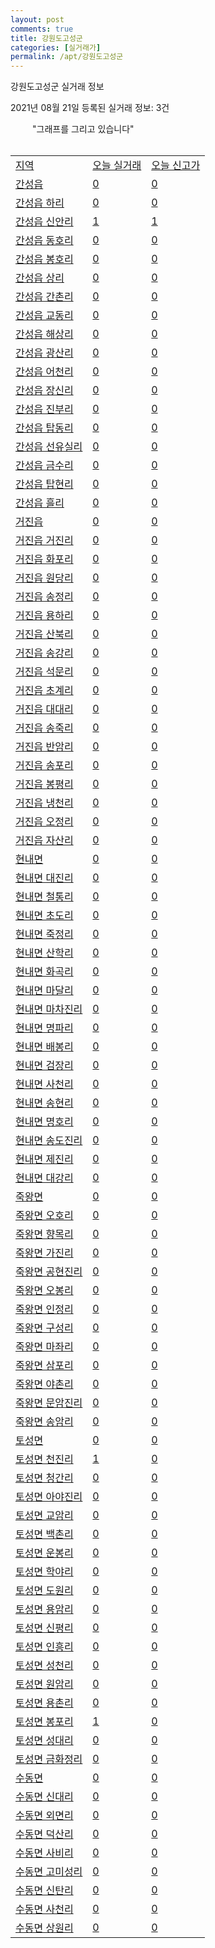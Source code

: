 ```yaml
---
layout: post
comments: true
title: 강원도고성군
categories: [실거래가]
permalink: /apt/강원도고성군
---
```


강원도고성군 실거래 정보

2021년 08월 21일 등록된 실거래 정보: 3건

<script async src="https://pagead2.googlesyndication.com/pagead/js/adsbygoogle.js?client=ca-pub-3485438051770037"
 crossorigin="anonymous"></script>

<script type="text/javascript">
  google.charts.load('current', {'packages':['corechart']});
  google.charts.setOnLoadCallback(drawChart);

  function drawChart() {
    var data = google.visualization.arrayToDataTable([['거래일', '매매', '전월세', '전매'], ['19-10', 0, 0, 3], ['19-11', 0, 0, 3], ['19-12', 0, 0, 2], ['20-01', 0, 0, 3], ['20-02', 0, 0, 6], ['20-03', 0, 0, 10], ['20-04', 0, 0, 4], ['20-05', 0, 0, 6], ['20-06', 0, 0, 20], ['20-07', 0, 0, 13], ['20-08', 3, 3, 12], ['20-09', 11, 8, 9], ['20-10', 13, 5, 18], ['20-11', 10, 5, 9], ['20-12', 12, 9, 10], ['21-01', 13, 6, 12], ['21-02', 28, 10, 22], ['21-03', 25, 5, 18], ['21-04', 58, 6, 34], ['21-05', 24, 8, 19], ['21-06', 26, 12, 9], ['21-07', 15, 22, 3], ['21-08', 6, 6, 2]]);

    var options = {
      title: '최근 1년간 유형별 거래량 추이',
      legend: { position: 'bottom' }
    };

    var chart = new google.visualization.LineChart(document.getElementById('columnchart_material'));
    setTimeout(function() {
        chart.draw(data, (options));
        document.getElementById('loading').style.display = 'none';
    }, 15000);

  }
</script>

<div id="loading" style="z-index:20; display: block; margin-left: 35px">"그래프를 그리고 있습니다"</div>
<div id="columnchart_material" style="width: 95%; margin-left: -35px; display: block"></div>
<div style="width: 95%; margin-left: -35px; display: block">
      <script async src="https://pagead2.googlesyndication.com/pagead/js/adsbygoogle.js?client=ca-pub-3485438051770037"
          crossorigin="anonymous"></script>
      <ins class="adsbygoogle"
          style="display:block"
          data-ad-format="fluid"
          data-ad-layout-key="-fb+5w+4e-db+86"
          data-ad-client="ca-pub-3485438051770037"
          data-ad-slot="1827090281"></ins>
      <script>
          (adsbygoogle = window.adsbygoogle || []).push({});
      </script>
</div>
<br>
<table class="sortable">
  <tr>
    <td><a href="#">지역</a></td>
    <td><a href="#">오늘 실거래</a></td>
    <td><a href="#">오늘 신고가</a></td>
  </tr>

  
  <tr class="item">
    <td><a href="강원도고성군간성읍">간성읍</a></td>
    <td><a href="강원도고성군간성읍">0</a></td>
    <td><a href="강원도고성군간성읍">0</a></td>
  </tr>
    

  <tr class="item">
    <td><a href="강원도고성군간성읍하리">간성읍 하리</a></td>
    <td><a href="강원도고성군간성읍하리">0</a></td>
    <td><a href="강원도고성군간성읍하리">0</a></td>
  </tr>
    

  <tr class="item">
    <td><a href="강원도고성군간성읍신안리">간성읍 신안리</a></td>
    <td><a href="강원도고성군간성읍신안리">1</a></td>
    <td><a href="강원도고성군간성읍신안리">1</a></td>
  </tr>
    

  <tr class="item">
    <td><a href="강원도고성군간성읍동호리">간성읍 동호리</a></td>
    <td><a href="강원도고성군간성읍동호리">0</a></td>
    <td><a href="강원도고성군간성읍동호리">0</a></td>
  </tr>
    

  <tr class="item">
    <td><a href="강원도고성군간성읍봉호리">간성읍 봉호리</a></td>
    <td><a href="강원도고성군간성읍봉호리">0</a></td>
    <td><a href="강원도고성군간성읍봉호리">0</a></td>
  </tr>
    

  <tr class="item">
    <td><a href="강원도고성군간성읍상리">간성읍 상리</a></td>
    <td><a href="강원도고성군간성읍상리">0</a></td>
    <td><a href="강원도고성군간성읍상리">0</a></td>
  </tr>
    

  <tr class="item">
    <td><a href="강원도고성군간성읍간촌리">간성읍 간촌리</a></td>
    <td><a href="강원도고성군간성읍간촌리">0</a></td>
    <td><a href="강원도고성군간성읍간촌리">0</a></td>
  </tr>
    

  <tr class="item">
    <td><a href="강원도고성군간성읍교동리">간성읍 교동리</a></td>
    <td><a href="강원도고성군간성읍교동리">0</a></td>
    <td><a href="강원도고성군간성읍교동리">0</a></td>
  </tr>
    

  <tr class="item">
    <td><a href="강원도고성군간성읍해상리">간성읍 해상리</a></td>
    <td><a href="강원도고성군간성읍해상리">0</a></td>
    <td><a href="강원도고성군간성읍해상리">0</a></td>
  </tr>
    

  <tr class="item">
    <td><a href="강원도고성군간성읍광산리">간성읍 광산리</a></td>
    <td><a href="강원도고성군간성읍광산리">0</a></td>
    <td><a href="강원도고성군간성읍광산리">0</a></td>
  </tr>
    

  <tr class="item">
    <td><a href="강원도고성군간성읍어천리">간성읍 어천리</a></td>
    <td><a href="강원도고성군간성읍어천리">0</a></td>
    <td><a href="강원도고성군간성읍어천리">0</a></td>
  </tr>
    

  <tr class="item">
    <td><a href="강원도고성군간성읍장신리">간성읍 장신리</a></td>
    <td><a href="강원도고성군간성읍장신리">0</a></td>
    <td><a href="강원도고성군간성읍장신리">0</a></td>
  </tr>
    

  <tr class="item">
    <td><a href="강원도고성군간성읍진부리">간성읍 진부리</a></td>
    <td><a href="강원도고성군간성읍진부리">0</a></td>
    <td><a href="강원도고성군간성읍진부리">0</a></td>
  </tr>
    

  <tr class="item">
    <td><a href="강원도고성군간성읍탑동리">간성읍 탑동리</a></td>
    <td><a href="강원도고성군간성읍탑동리">0</a></td>
    <td><a href="강원도고성군간성읍탑동리">0</a></td>
  </tr>
    

  <tr class="item">
    <td><a href="강원도고성군간성읍선유실리">간성읍 선유실리</a></td>
    <td><a href="강원도고성군간성읍선유실리">0</a></td>
    <td><a href="강원도고성군간성읍선유실리">0</a></td>
  </tr>
    

  <tr class="item">
    <td><a href="강원도고성군간성읍금수리">간성읍 금수리</a></td>
    <td><a href="강원도고성군간성읍금수리">0</a></td>
    <td><a href="강원도고성군간성읍금수리">0</a></td>
  </tr>
    

  <tr class="item">
    <td><a href="강원도고성군간성읍탑현리">간성읍 탑현리</a></td>
    <td><a href="강원도고성군간성읍탑현리">0</a></td>
    <td><a href="강원도고성군간성읍탑현리">0</a></td>
  </tr>
    

  <tr class="item">
    <td><a href="강원도고성군간성읍흘리">간성읍 흘리</a></td>
    <td><a href="강원도고성군간성읍흘리">0</a></td>
    <td><a href="강원도고성군간성읍흘리">0</a></td>
  </tr>
    

  <tr class="item">
    <td><a href="강원도고성군거진읍">거진읍</a></td>
    <td><a href="강원도고성군거진읍">0</a></td>
    <td><a href="강원도고성군거진읍">0</a></td>
  </tr>
    

  <tr class="item">
    <td><a href="강원도고성군거진읍거진리">거진읍 거진리</a></td>
    <td><a href="강원도고성군거진읍거진리">0</a></td>
    <td><a href="강원도고성군거진읍거진리">0</a></td>
  </tr>
    

  <tr class="item">
    <td><a href="강원도고성군거진읍화포리">거진읍 화포리</a></td>
    <td><a href="강원도고성군거진읍화포리">0</a></td>
    <td><a href="강원도고성군거진읍화포리">0</a></td>
  </tr>
    

  <tr class="item">
    <td><a href="강원도고성군거진읍원당리">거진읍 원당리</a></td>
    <td><a href="강원도고성군거진읍원당리">0</a></td>
    <td><a href="강원도고성군거진읍원당리">0</a></td>
  </tr>
    

  <tr class="item">
    <td><a href="강원도고성군거진읍송정리">거진읍 송정리</a></td>
    <td><a href="강원도고성군거진읍송정리">0</a></td>
    <td><a href="강원도고성군거진읍송정리">0</a></td>
  </tr>
    

  <tr class="item">
    <td><a href="강원도고성군거진읍용하리">거진읍 용하리</a></td>
    <td><a href="강원도고성군거진읍용하리">0</a></td>
    <td><a href="강원도고성군거진읍용하리">0</a></td>
  </tr>
    

  <tr class="item">
    <td><a href="강원도고성군거진읍산북리">거진읍 산북리</a></td>
    <td><a href="강원도고성군거진읍산북리">0</a></td>
    <td><a href="강원도고성군거진읍산북리">0</a></td>
  </tr>
    

  <tr class="item">
    <td><a href="강원도고성군거진읍송강리">거진읍 송강리</a></td>
    <td><a href="강원도고성군거진읍송강리">0</a></td>
    <td><a href="강원도고성군거진읍송강리">0</a></td>
  </tr>
    

  <tr class="item">
    <td><a href="강원도고성군거진읍석문리">거진읍 석문리</a></td>
    <td><a href="강원도고성군거진읍석문리">0</a></td>
    <td><a href="강원도고성군거진읍석문리">0</a></td>
  </tr>
    

  <tr class="item">
    <td><a href="강원도고성군거진읍초계리">거진읍 초계리</a></td>
    <td><a href="강원도고성군거진읍초계리">0</a></td>
    <td><a href="강원도고성군거진읍초계리">0</a></td>
  </tr>
    

  <tr class="item">
    <td><a href="강원도고성군거진읍대대리">거진읍 대대리</a></td>
    <td><a href="강원도고성군거진읍대대리">0</a></td>
    <td><a href="강원도고성군거진읍대대리">0</a></td>
  </tr>
    

  <tr class="item">
    <td><a href="강원도고성군거진읍송죽리">거진읍 송죽리</a></td>
    <td><a href="강원도고성군거진읍송죽리">0</a></td>
    <td><a href="강원도고성군거진읍송죽리">0</a></td>
  </tr>
    

  <tr class="item">
    <td><a href="강원도고성군거진읍반암리">거진읍 반암리</a></td>
    <td><a href="강원도고성군거진읍반암리">0</a></td>
    <td><a href="강원도고성군거진읍반암리">0</a></td>
  </tr>
    

  <tr class="item">
    <td><a href="강원도고성군거진읍송포리">거진읍 송포리</a></td>
    <td><a href="강원도고성군거진읍송포리">0</a></td>
    <td><a href="강원도고성군거진읍송포리">0</a></td>
  </tr>
    

  <tr class="item">
    <td><a href="강원도고성군거진읍봉평리">거진읍 봉평리</a></td>
    <td><a href="강원도고성군거진읍봉평리">0</a></td>
    <td><a href="강원도고성군거진읍봉평리">0</a></td>
  </tr>
    

  <tr class="item">
    <td><a href="강원도고성군거진읍냉천리">거진읍 냉천리</a></td>
    <td><a href="강원도고성군거진읍냉천리">0</a></td>
    <td><a href="강원도고성군거진읍냉천리">0</a></td>
  </tr>
    

  <tr class="item">
    <td><a href="강원도고성군거진읍오정리">거진읍 오정리</a></td>
    <td><a href="강원도고성군거진읍오정리">0</a></td>
    <td><a href="강원도고성군거진읍오정리">0</a></td>
  </tr>
    

  <tr class="item">
    <td><a href="강원도고성군거진읍자산리">거진읍 자산리</a></td>
    <td><a href="강원도고성군거진읍자산리">0</a></td>
    <td><a href="강원도고성군거진읍자산리">0</a></td>
  </tr>
    

  <tr class="item">
    <td><a href="강원도고성군현내면">현내면</a></td>
    <td><a href="강원도고성군현내면">0</a></td>
    <td><a href="강원도고성군현내면">0</a></td>
  </tr>
    

  <tr class="item">
    <td><a href="강원도고성군현내면대진리">현내면 대진리</a></td>
    <td><a href="강원도고성군현내면대진리">0</a></td>
    <td><a href="강원도고성군현내면대진리">0</a></td>
  </tr>
    

  <tr class="item">
    <td><a href="강원도고성군현내면철통리">현내면 철통리</a></td>
    <td><a href="강원도고성군현내면철통리">0</a></td>
    <td><a href="강원도고성군현내면철통리">0</a></td>
  </tr>
    

  <tr class="item">
    <td><a href="강원도고성군현내면초도리">현내면 초도리</a></td>
    <td><a href="강원도고성군현내면초도리">0</a></td>
    <td><a href="강원도고성군현내면초도리">0</a></td>
  </tr>
    

  <tr class="item">
    <td><a href="강원도고성군현내면죽정리">현내면 죽정리</a></td>
    <td><a href="강원도고성군현내면죽정리">0</a></td>
    <td><a href="강원도고성군현내면죽정리">0</a></td>
  </tr>
    

  <tr class="item">
    <td><a href="강원도고성군현내면산학리">현내면 산학리</a></td>
    <td><a href="강원도고성군현내면산학리">0</a></td>
    <td><a href="강원도고성군현내면산학리">0</a></td>
  </tr>
    

  <tr class="item">
    <td><a href="강원도고성군현내면화곡리">현내면 화곡리</a></td>
    <td><a href="강원도고성군현내면화곡리">0</a></td>
    <td><a href="강원도고성군현내면화곡리">0</a></td>
  </tr>
    

  <tr class="item">
    <td><a href="강원도고성군현내면마달리">현내면 마달리</a></td>
    <td><a href="강원도고성군현내면마달리">0</a></td>
    <td><a href="강원도고성군현내면마달리">0</a></td>
  </tr>
    

  <tr class="item">
    <td><a href="강원도고성군현내면마차진리">현내면 마차진리</a></td>
    <td><a href="강원도고성군현내면마차진리">0</a></td>
    <td><a href="강원도고성군현내면마차진리">0</a></td>
  </tr>
    

  <tr class="item">
    <td><a href="강원도고성군현내면명파리">현내면 명파리</a></td>
    <td><a href="강원도고성군현내면명파리">0</a></td>
    <td><a href="강원도고성군현내면명파리">0</a></td>
  </tr>
    

  <tr class="item">
    <td><a href="강원도고성군현내면배봉리">현내면 배봉리</a></td>
    <td><a href="강원도고성군현내면배봉리">0</a></td>
    <td><a href="강원도고성군현내면배봉리">0</a></td>
  </tr>
    

  <tr class="item">
    <td><a href="강원도고성군현내면검장리">현내면 검장리</a></td>
    <td><a href="강원도고성군현내면검장리">0</a></td>
    <td><a href="강원도고성군현내면검장리">0</a></td>
  </tr>
    

  <tr class="item">
    <td><a href="강원도고성군현내면사천리">현내면 사천리</a></td>
    <td><a href="강원도고성군현내면사천리">0</a></td>
    <td><a href="강원도고성군현내면사천리">0</a></td>
  </tr>
    

  <tr class="item">
    <td><a href="강원도고성군현내면송현리">현내면 송현리</a></td>
    <td><a href="강원도고성군현내면송현리">0</a></td>
    <td><a href="강원도고성군현내면송현리">0</a></td>
  </tr>
    

  <tr class="item">
    <td><a href="강원도고성군현내면명호리">현내면 명호리</a></td>
    <td><a href="강원도고성군현내면명호리">0</a></td>
    <td><a href="강원도고성군현내면명호리">0</a></td>
  </tr>
    

  <tr class="item">
    <td><a href="강원도고성군현내면송도진리">현내면 송도진리</a></td>
    <td><a href="강원도고성군현내면송도진리">0</a></td>
    <td><a href="강원도고성군현내면송도진리">0</a></td>
  </tr>
    

  <tr class="item">
    <td><a href="강원도고성군현내면제진리">현내면 제진리</a></td>
    <td><a href="강원도고성군현내면제진리">0</a></td>
    <td><a href="강원도고성군현내면제진리">0</a></td>
  </tr>
    

  <tr class="item">
    <td><a href="강원도고성군현내면대강리">현내면 대강리</a></td>
    <td><a href="강원도고성군현내면대강리">0</a></td>
    <td><a href="강원도고성군현내면대강리">0</a></td>
  </tr>
    

  <tr class="item">
    <td><a href="강원도고성군죽왕면">죽왕면</a></td>
    <td><a href="강원도고성군죽왕면">0</a></td>
    <td><a href="강원도고성군죽왕면">0</a></td>
  </tr>
    

  <tr class="item">
    <td><a href="강원도고성군죽왕면오호리">죽왕면 오호리</a></td>
    <td><a href="강원도고성군죽왕면오호리">0</a></td>
    <td><a href="강원도고성군죽왕면오호리">0</a></td>
  </tr>
    

  <tr class="item">
    <td><a href="강원도고성군죽왕면향목리">죽왕면 향목리</a></td>
    <td><a href="강원도고성군죽왕면향목리">0</a></td>
    <td><a href="강원도고성군죽왕면향목리">0</a></td>
  </tr>
    

  <tr class="item">
    <td><a href="강원도고성군죽왕면가진리">죽왕면 가진리</a></td>
    <td><a href="강원도고성군죽왕면가진리">0</a></td>
    <td><a href="강원도고성군죽왕면가진리">0</a></td>
  </tr>
    

  <tr class="item">
    <td><a href="강원도고성군죽왕면공현진리">죽왕면 공현진리</a></td>
    <td><a href="강원도고성군죽왕면공현진리">0</a></td>
    <td><a href="강원도고성군죽왕면공현진리">0</a></td>
  </tr>
    

  <tr class="item">
    <td><a href="강원도고성군죽왕면오봉리">죽왕면 오봉리</a></td>
    <td><a href="강원도고성군죽왕면오봉리">0</a></td>
    <td><a href="강원도고성군죽왕면오봉리">0</a></td>
  </tr>
    

  <tr class="item">
    <td><a href="강원도고성군죽왕면인정리">죽왕면 인정리</a></td>
    <td><a href="강원도고성군죽왕면인정리">0</a></td>
    <td><a href="강원도고성군죽왕면인정리">0</a></td>
  </tr>
    

  <tr class="item">
    <td><a href="강원도고성군죽왕면구성리">죽왕면 구성리</a></td>
    <td><a href="강원도고성군죽왕면구성리">0</a></td>
    <td><a href="강원도고성군죽왕면구성리">0</a></td>
  </tr>
    

  <tr class="item">
    <td><a href="강원도고성군죽왕면마좌리">죽왕면 마좌리</a></td>
    <td><a href="강원도고성군죽왕면마좌리">0</a></td>
    <td><a href="강원도고성군죽왕면마좌리">0</a></td>
  </tr>
    

  <tr class="item">
    <td><a href="강원도고성군죽왕면삼포리">죽왕면 삼포리</a></td>
    <td><a href="강원도고성군죽왕면삼포리">0</a></td>
    <td><a href="강원도고성군죽왕면삼포리">0</a></td>
  </tr>
    

  <tr class="item">
    <td><a href="강원도고성군죽왕면야촌리">죽왕면 야촌리</a></td>
    <td><a href="강원도고성군죽왕면야촌리">0</a></td>
    <td><a href="강원도고성군죽왕면야촌리">0</a></td>
  </tr>
    

  <tr class="item">
    <td><a href="강원도고성군죽왕면문암진리">죽왕면 문암진리</a></td>
    <td><a href="강원도고성군죽왕면문암진리">0</a></td>
    <td><a href="강원도고성군죽왕면문암진리">0</a></td>
  </tr>
    

  <tr class="item">
    <td><a href="강원도고성군죽왕면송암리">죽왕면 송암리</a></td>
    <td><a href="강원도고성군죽왕면송암리">0</a></td>
    <td><a href="강원도고성군죽왕면송암리">0</a></td>
  </tr>
    

  <tr class="item">
    <td><a href="강원도고성군토성면">토성면</a></td>
    <td><a href="강원도고성군토성면">0</a></td>
    <td><a href="강원도고성군토성면">0</a></td>
  </tr>
    

  <tr class="item">
    <td><a href="강원도고성군토성면천진리">토성면 천진리</a></td>
    <td><a href="강원도고성군토성면천진리">1</a></td>
    <td><a href="강원도고성군토성면천진리">0</a></td>
  </tr>
    

  <tr class="item">
    <td><a href="강원도고성군토성면청간리">토성면 청간리</a></td>
    <td><a href="강원도고성군토성면청간리">0</a></td>
    <td><a href="강원도고성군토성면청간리">0</a></td>
  </tr>
    

  <tr class="item">
    <td><a href="강원도고성군토성면아야진리">토성면 아야진리</a></td>
    <td><a href="강원도고성군토성면아야진리">0</a></td>
    <td><a href="강원도고성군토성면아야진리">0</a></td>
  </tr>
    

  <tr class="item">
    <td><a href="강원도고성군토성면교암리">토성면 교암리</a></td>
    <td><a href="강원도고성군토성면교암리">0</a></td>
    <td><a href="강원도고성군토성면교암리">0</a></td>
  </tr>
    

  <tr class="item">
    <td><a href="강원도고성군토성면백촌리">토성면 백촌리</a></td>
    <td><a href="강원도고성군토성면백촌리">0</a></td>
    <td><a href="강원도고성군토성면백촌리">0</a></td>
  </tr>
    

  <tr class="item">
    <td><a href="강원도고성군토성면운봉리">토성면 운봉리</a></td>
    <td><a href="강원도고성군토성면운봉리">0</a></td>
    <td><a href="강원도고성군토성면운봉리">0</a></td>
  </tr>
    

  <tr class="item">
    <td><a href="강원도고성군토성면학야리">토성면 학야리</a></td>
    <td><a href="강원도고성군토성면학야리">0</a></td>
    <td><a href="강원도고성군토성면학야리">0</a></td>
  </tr>
    

  <tr class="item">
    <td><a href="강원도고성군토성면도원리">토성면 도원리</a></td>
    <td><a href="강원도고성군토성면도원리">0</a></td>
    <td><a href="강원도고성군토성면도원리">0</a></td>
  </tr>
    

  <tr class="item">
    <td><a href="강원도고성군토성면용암리">토성면 용암리</a></td>
    <td><a href="강원도고성군토성면용암리">0</a></td>
    <td><a href="강원도고성군토성면용암리">0</a></td>
  </tr>
    

  <tr class="item">
    <td><a href="강원도고성군토성면신평리">토성면 신평리</a></td>
    <td><a href="강원도고성군토성면신평리">0</a></td>
    <td><a href="강원도고성군토성면신평리">0</a></td>
  </tr>
    

  <tr class="item">
    <td><a href="강원도고성군토성면인흥리">토성면 인흥리</a></td>
    <td><a href="강원도고성군토성면인흥리">0</a></td>
    <td><a href="강원도고성군토성면인흥리">0</a></td>
  </tr>
    

  <tr class="item">
    <td><a href="강원도고성군토성면성천리">토성면 성천리</a></td>
    <td><a href="강원도고성군토성면성천리">0</a></td>
    <td><a href="강원도고성군토성면성천리">0</a></td>
  </tr>
    

  <tr class="item">
    <td><a href="강원도고성군토성면원암리">토성면 원암리</a></td>
    <td><a href="강원도고성군토성면원암리">0</a></td>
    <td><a href="강원도고성군토성면원암리">0</a></td>
  </tr>
    

  <tr class="item">
    <td><a href="강원도고성군토성면용촌리">토성면 용촌리</a></td>
    <td><a href="강원도고성군토성면용촌리">0</a></td>
    <td><a href="강원도고성군토성면용촌리">0</a></td>
  </tr>
    

  <tr class="item">
    <td><a href="강원도고성군토성면봉포리">토성면 봉포리</a></td>
    <td><a href="강원도고성군토성면봉포리">1</a></td>
    <td><a href="강원도고성군토성면봉포리">0</a></td>
  </tr>
    

  <tr class="item">
    <td><a href="강원도고성군토성면성대리">토성면 성대리</a></td>
    <td><a href="강원도고성군토성면성대리">0</a></td>
    <td><a href="강원도고성군토성면성대리">0</a></td>
  </tr>
    

  <tr class="item">
    <td><a href="강원도고성군토성면금화정리">토성면 금화정리</a></td>
    <td><a href="강원도고성군토성면금화정리">0</a></td>
    <td><a href="강원도고성군토성면금화정리">0</a></td>
  </tr>
    

  <tr class="item">
    <td><a href="강원도고성군수동면">수동면</a></td>
    <td><a href="강원도고성군수동면">0</a></td>
    <td><a href="강원도고성군수동면">0</a></td>
  </tr>
    

  <tr class="item">
    <td><a href="강원도고성군수동면신대리">수동면 신대리</a></td>
    <td><a href="강원도고성군수동면신대리">0</a></td>
    <td><a href="강원도고성군수동면신대리">0</a></td>
  </tr>
    

  <tr class="item">
    <td><a href="강원도고성군수동면외면리">수동면 외면리</a></td>
    <td><a href="강원도고성군수동면외면리">0</a></td>
    <td><a href="강원도고성군수동면외면리">0</a></td>
  </tr>
    

  <tr class="item">
    <td><a href="강원도고성군수동면덕산리">수동면 덕산리</a></td>
    <td><a href="강원도고성군수동면덕산리">0</a></td>
    <td><a href="강원도고성군수동면덕산리">0</a></td>
  </tr>
    

  <tr class="item">
    <td><a href="강원도고성군수동면사비리">수동면 사비리</a></td>
    <td><a href="강원도고성군수동면사비리">0</a></td>
    <td><a href="강원도고성군수동면사비리">0</a></td>
  </tr>
    

  <tr class="item">
    <td><a href="강원도고성군수동면고미성리">수동면 고미성리</a></td>
    <td><a href="강원도고성군수동면고미성리">0</a></td>
    <td><a href="강원도고성군수동면고미성리">0</a></td>
  </tr>
    

  <tr class="item">
    <td><a href="강원도고성군수동면신탄리">수동면 신탄리</a></td>
    <td><a href="강원도고성군수동면신탄리">0</a></td>
    <td><a href="강원도고성군수동면신탄리">0</a></td>
  </tr>
    

  <tr class="item">
    <td><a href="강원도고성군수동면사천리">수동면 사천리</a></td>
    <td><a href="강원도고성군수동면사천리">0</a></td>
    <td><a href="강원도고성군수동면사천리">0</a></td>
  </tr>
    

  <tr class="item">
    <td><a href="강원도고성군수동면상원리">수동면 상원리</a></td>
    <td><a href="강원도고성군수동면상원리">0</a></td>
    <td><a href="강원도고성군수동면상원리">0</a></td>
  </tr>
    


</table>


    